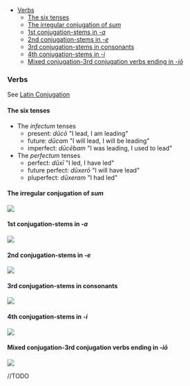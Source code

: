 
  * [Verbs](#verbs)
    * [The six tenses](#the-six-tenses)
    * [The irregular conjugation of *sum*](#the-irregular-conjugation-of-*sum*)
    * [1st conjugation-stems in *-a*](#1st-conjugation-stems-in-*-a*)
    * [2nd conjugation-stems in *-e*](#2nd-conjugation-stems-in-*-e*)
    * [3rd conjugation-stems in consonants](#3rd-conjugation-stems-in-consonants)
    * [4th conjugation-stems in *-i*](#4th-conjugation-stems-in-*-i*)
    * [Mixed conjugation-3rd conjugation verbs ending in *-іō*](#mixed-conjugation-3rd-conjugation-verbs-ending-in-*-іō*)

### Verbs

See [Latin Conjugation](https://en.wikipedia.org/wiki/Latin_conjugation)

#### The six tenses

- The *infectum* tenses
    - present: *dūcō* "I lead, I am leading"
    - future: *dūcam* "I will lead, I will be leading"
    - imperfect: *dūcēbam* "I was leading, I used to lead"
- The *perfectum* tenses
    - perfect: *dūxī* "I led, I have led"
    - future perfect: *dūxerō* "I will have lead"
    - pluperfect: *dūxeram* "I had led"

#### The irregular conjugation of *sum*

![](images/sum_conjugation.jpeg)

#### 1st conjugation-stems in *-a*

![](images/paro_conjugation.jpeg)

#### 2nd conjugation-stems in *-e*

![](images/moneo_conjugation.jpeg)

#### 3rd conjugation-stems in consonants

![](images/rego_conjugation.jpeg)

#### 4th conjugation-stems in *-i*

![](images/audio_conjugation.jpeg)

#### Mixed conjugation-3rd conjugation verbs ending in *-іō*

![](images/capio_conjugation.jpeg)

//TODO
